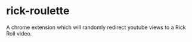 # rick-roulette
A chrome extension which will randomly redirect youtube views to a Rick Roll video.
